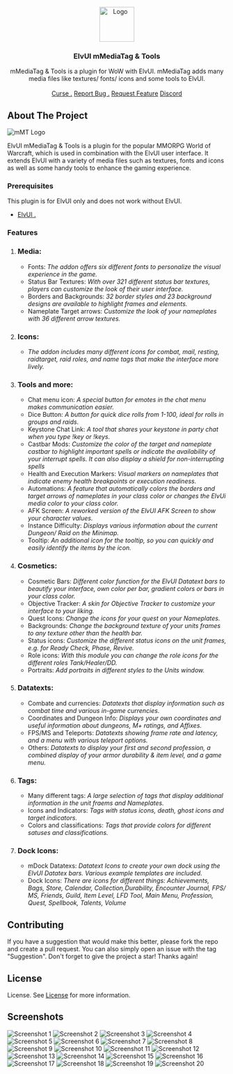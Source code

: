 <br/>
<div align="center">
<img src="https://raw.githubusercontent.com/mBlinkii/mMediaTag/main/Logo/mmt_icon.png" alt="Logo" width="80" height="80">
</a>
<h3 align="center">ElvUI mMediaTag & Tools</h3>
<p align="center">
mMediaTag & Tools is a plugin for WoW with ElvUI. mMediaTag adds many media files like textures/ fonts/ icons and some tools to ElvUI.
<br/>
<br/>
<a href="https://www.curseforge.com/wow/addons/elvui_mmediatag">Curse .</a>  
<a href="https://github.com/mBlinkii/mMediaTag/issues">Report Bug .</a>
<a href="https://github.com/mBlinkii/mMediaTag/issues">Request Feature</a>
<a href="https://discord.gg/AE9XebMU49">Discord</a>
</p>
</div> 

   ## About The Project
   ![mMT Logo](https://raw.githubusercontent.com/mBlinkii/mMediaTag/main/Logo/mmt_logo.png)

   ElvUI mMediaTag & Tools is a plugin for the popular MMORPG World of Warcraft, which is used in combination with the ElvUI user interface. It extends ElvUI with a variety of media files such as textures, fonts and icons as well as some handy tools to enhance the gaming experience.
   ### Prerequisites
   This plugin is for ElvUI only and does not work without ElvUI.
   - <a href="https://tukui.org/">ElvUI .</a>  
   ### Features
   1. ### Media:
      - Fonts: _The addon offers six different fonts to personalize the visual experience in the game._
      - Status Bar Textures: _With over 321 different status bar textures, players can customize the look of their user interface._ 
      - Borders and Backgrounds: _32 border styles and 23 background designs are available to highlight frames and elements._
      - Nameplate Target arrows: _Customize the look of your nameplates with 36 different arrow textures._ 

   2. ### Icons:
      - _The addon includes many different icons for combat,  mail, resting, raidtarget, raid roles, and name tags that make the interface more lively._

   3. ### Tools and more:
      - Chat menu icon: _A special button for emotes in the chat menu makes communication easier._
      - Dice Button: _A button for quick dice rolls from 1-100, ideal for rolls in groups and raids._
      - Keystone Chat Link: _A tool that shares your keystone in party chat when you type !key or !keys._
      - Castbar Mods: _Customize the color of the target and nameplate castbar to highlight important spells or indicate the availability of your interrupt spells. It can also display a shield for non-interrupting spells_
      - Health and Execution Markers: _Visual markers on nameplates that indicate enemy health breakpoints or execution readiness._
      - Automations: _A feature that automatically colors the borders and target arrows of nameplates in your class color or changes the ElvUi media color to your class color._
      - AFK Screen: _A reworked version of the ElvUI AFK Screen to show your character values._
      - Instance Difficulty: _Displays various information about the current Dungeon/ Raid on the Minimap._
      - Tooltip: _An additional icon for the tooltip, so you can quickly and easily identify the items by the icon._

   4. ### Cosmetics:
      - Cosmetic Bars: _Different color function for the ElvUI Datatext bars to beautify your interface, own color per bar, gradient colors or bars in your class color._
      - Objective Tracker: _A skin for Objective Tracker to customize your interface to your liking._
      - Quest Icons: _Change the icons for your quest on your Nameplates._
      - Backgrounds: _Change the background texture of your units frames to any texture other than the health bar._
      - Status icons: _Customize the different status icons on the unit frames, e.g. for Ready Check, Phase, Revive._
      - Role icons: _With this module you can change the role icons for the different roles Tank/Healer/DD._
      - Portraits: _Add portraits in different styles to the Units window._

   5. ### Datatexts:
      - Combate and currencies: _Datatexts that display information such as combat time and various in-game currencies._
      - Coordinates and Dungeon Info: _Displays your own coordinates and useful information about dungeons, M+ ratings, and Affixes._
      - FPS/MS and Teleports: _Datatexts showing frame rate and latency, and a menu with various teleport options._
      - Others: _Datatexts to display your first and second profession, a combined display of your armor durability & item level, and a game menu._

   6. ### Tags:
      - Many different tags: _A large selection of tags that display additional information in the unit fraems and Nameplates._
      - Icons and Indicators: _Tags with status icons, death, ghost icons and target indicators._
      - Colors and classifications: _Tags that provide colors for different satuses and classifications._

   7. ### Dock Icons:
      - mDock Datatexs: _Datatext Icons to create your own dock using the ElvUI Datatex bars. Various example templates are included._
      - Dock Icons: _There are icons for different things: Achievements, Bags, Store, Calendar, Collection,Durability, Encounter Journal, FPS/ MS, Friends, Guild, Item Level, LFD Tool, Main Menu, Profession, Quest, Spellbook, Talents, Volume_

   ## Contributing
   If you have a suggestion that would make this better, please fork the repo and create a pull request. You can also simply open an issue with the tag "Suggestion".
   Don't forget to give the project a star! Thanks again!

   ## License
   License. See [License](https://github.com/mBlinkii/mMediaTag/blob/main/LICENSE.txt) for more information.

   ## Screenshots
  <img src="https://raw.githubusercontent.com/mBlinkii/mMediaTag/main/Screenshot/pre1.png" alt="Screenshot 1">
  <img src="https://raw.githubusercontent.com/mBlinkii/mMediaTag/main/Screenshot/pre2.png" alt="Screenshot 2">
  <img src="https://raw.githubusercontent.com/mBlinkii/mMediaTag/main/Screenshot/pre3.png" alt="Screenshot 3">
  <img src="https://raw.githubusercontent.com/mBlinkii/mMediaTag/main/Screenshot/pre4.png" alt="Screenshot 4">
  <img src="https://raw.githubusercontent.com/mBlinkii/mMediaTag/main/Screenshot/pre5.png" alt="Screenshot 5">
  <img src="https://raw.githubusercontent.com/mBlinkii/mMediaTag/main/Screenshot/pre6.png" alt="Screenshot 6">
  <img src="https://raw.githubusercontent.com/mBlinkii/mMediaTag/main/Screenshot/pre7.png" alt="Screenshot 7">
  <img src="https://raw.githubusercontent.com/mBlinkii/mMediaTag/main/Screenshot/pre8.png" alt="Screenshot 8">
  <img src="https://raw.githubusercontent.com/mBlinkii/mMediaTag/main/Screenshot/pre9.png" alt="Screenshot 9">
  <img src="https://raw.githubusercontent.com/mBlinkii/mMediaTag/main/Screenshot/pre10.png" alt="Screenshot 10">
  <img src="https://raw.githubusercontent.com/mBlinkii/mMediaTag/main/Screenshot/pre11.png" alt="Screenshot 11">
  <img src="https://raw.githubusercontent.com/mBlinkii/mMediaTag/main/Screenshot/pre12.png" alt="Screenshot 12">
  <img src="https://raw.githubusercontent.com/mBlinkii/mMediaTag/main/Screenshot/pre13.png" alt="Screenshot 13">
  <img src="https://raw.githubusercontent.com/mBlinkii/mMediaTag/main/Screenshot/pre14.png" alt="Screenshot 14">
  <img src="https://raw.githubusercontent.com/mBlinkii/mMediaTag/main/Screenshot/pre15.png" alt="Screenshot 15">
  <img src="https://raw.githubusercontent.com/mBlinkii/mMediaTag/main/Screenshot/pre16.png" alt="Screenshot 16">
  <img src="https://raw.githubusercontent.com/mBlinkii/mMediaTag/main/Screenshot/pre17.png" alt="Screenshot 17">
  <img src="https://raw.githubusercontent.com/mBlinkii/mMediaTag/main/Screenshot/pre18.png" alt="Screenshot 18">
  <img src="https://raw.githubusercontent.com/mBlinkii/mMediaTag/main/Screenshot/pre19.png" alt="Screenshot 19">
  <img src="https://raw.githubusercontent.com/mBlinkii/mMediaTag/main/Screenshot/pre20.png" alt="Screenshot 20">